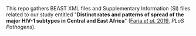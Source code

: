 This repo gathers BEAST XML files and Supplementary Information (SI) files related to our study entitled "**Distinct rates and patterns of spread of the major HIV-1 subtypes in Central and East Africa**" ([Faria *et al*. 2019](https://journals.plos.org/plospathogens/article?id=10.1371/journal.ppat.1007976), *PLoS Pathogens*).